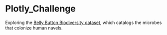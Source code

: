 # Plotly_Challenge
Exploring the [Belly Button Biodiversity dataset](http://robdunnlab.com/projects/belly-button-biodiversity/), which catalogs the microbes that colonize human navels.
